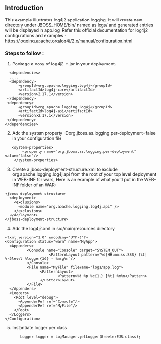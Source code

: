 
## Introduction
This example illustrates log4j2 application logging. It will create new directory under JBOSS_HOME/bin/ named as logs/ and generated entries will be displayed in app.log.
Refer this official documentation for log4j2 configurations and examples - https://logging.apache.org/log4j/2.x/manual/configuration.html

### Steps to follow :

1. Package a copy of log4j2-*.jar in your deployment.
  ```
    <dependencies>
    ....
    <dependency>
        <groupId>org.apache.logging.log4j</groupId>
        <artifactId>log4j-core</artifactId>
        <version>2.17.1</version>
   </dependency>
   <dependency>
        <groupId>org.apache.logging.log4j</groupId>
        <artifactId>log4j-api</artifactId>
        <version>2.17.1</version>
   </dependency>
  </dependencies>
```

2. Add the system property -Dorg.jboss.as.logging.per-deployment=false in your configuration file

```
   <system-properties>
        <property name="org.jboss.as.logging.per-deployment" value="false"/>
    </system-properties>
```

3. Create a jboss-deployment-structure.xml to exclude org.apache.logging.log4j.api from the root of your top level deployment in WEB-INF for wars, Here is an example of what you'd put in the WEB-INF folder of an WAR:

```
<jboss-deployment-structure>
  <deployment>
    <exclusions>
      <module name="org.apache.logging.log4j.api" />
    </exclusions>
  </deployment>
</jboss-deployment-structure>
```
4. Add the log4j2.xml in src/main/resources directory

```
<?xml version="1.0" encoding="UTF-8"?>
<Configuration status="warn" name="MyApp">
  <Appenders>
          <Console name="Console" target="SYSTEM_OUT">
                    <PatternLayout pattern="%d{HH:mm:ss.SSS} [%t] %-5level %logger{36} - %msg%n"/>
          </Console>
          <File name="MyFile" fileName="logs/app.log">
                <PatternLayout>
                        <Pattern>%d %p %c{1.} [%t] %m%n</Pattern>
                </PatternLayout>
          </File>
  </Appenders>
  <Loggers>
    <Root level="debug">
      <AppenderRef ref="Console"/>
      <AppenderRef ref="MyFile"/>
    </Root>
  </Loggers>
</Configuration>
```

5. Instantiate logger per class

```
       Logger logger = LogManager.getLogger(GreeterEJB.class);
```   

